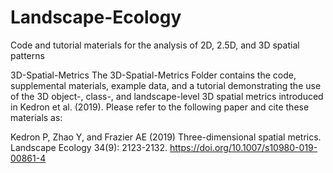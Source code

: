 # Landscape-Ecology
Code and tutorial materials for the analysis of 2D, 2.5D, and 3D spatial patterns

3D-Spatial-Metrics
The 3D-Spatial-Metrics Folder contains the code, supplemental materials, example data, and a tutorial demonstrating the use of the 3D object-, class-, and landscape-level 3D spatial metrics introduced in Kedron et al. (2019).  Please refer to the following paper and cite these materials as: 

Kedron P, Zhao Y, and Frazier AE (2019) Three-dimensional spatial metrics. Landscape Ecology 34(9): 2123-2132. https://doi.org/10.1007/s10980-019-00861-4
